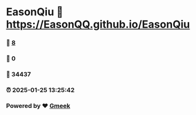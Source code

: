 # EasonQiu :link: https://EasonQQ.github.io/EasonQiu 
### :page_facing_up: [8](https://EasonQQ.github.io/EasonQiu/tag.html) 
### :speech_balloon: 0 
### :hibiscus: 34437 
### :alarm_clock: 2025-01-25 13:25:42 
### Powered by :heart: [Gmeek](https://github.com/Meekdai/Gmeek)
